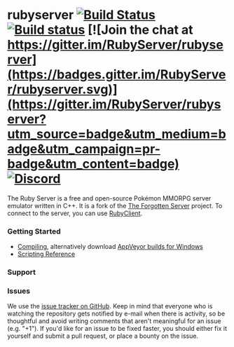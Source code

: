 
rubyserver [![Build Status](https://travis-ci.org/RubyServer/rubyserver.svg?branch=master)](https://travis-ci.org/RubyServer/rubyserver/) [![Build status](https://ci.appveyor.com/api/projects/status/w3kku4h3thpvaopv/branch/master?svg=true)](https://ci.appveyor.com/project/Leohige/rubyserver) [![Join the chat at https://gitter.im/RubyServer/rubyserver](https://badges.gitter.im/RubyServer/rubyserver.svg)](https://gitter.im/RubyServer/rubyserver?utm_source=badge&utm_medium=badge&utm_campaign=pr-badge&utm_content=badge) [![Discord](https://img.shields.io/discord/402528955535458342.svg)](https://discord.gg/XTrZGpy)
===============

The Ruby Server is a free and open-source Pokémon MMORPG server emulator written in C++. It is a fork of the [The Forgotten Server](https://github.com/otland/forgottenserver) project. To connect to the server, you can use [RubyClient](https://github.com/RubyServer/rubyclient).

### Getting Started

* [Compiling](https://github.com/RubyServer/rubyserver/wiki/Compiling), alternatively download [AppVeyor builds for Windows](https://ci.appveyor.com/project/Leohige/rubyserver)
* [Scripting Reference](https://github.com/RubyServer/rubyserver/wiki/Script-Interface)

### Support

### Issues

We use the [issue tracker on GitHub](https://github.com/RubyServer/rubyserver/issues). Keep in mind that everyone who is watching the repository gets notified by e-mail when there is activity, so be thoughtful and avoid writing comments that aren't meaningful for an issue (e.g. "+1"). If you'd like for an issue to be fixed faster, you should either fix it yourself and submit a pull request, or place a bounty on the issue.
